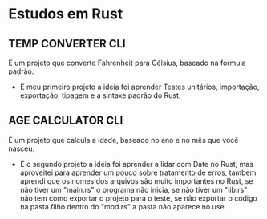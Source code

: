 # Estudos em Rust

## TEMP CONVERTER CLI

É um projeto que converte Fahrenheit para Célsius, baseado na formula padrão.

- É meu primeiro projeto a ideia foi aprender Testes unitários, importação, exportação, tipagem e a sintaxe padrão do Rust.

## AGE CALCULATOR CLI

É um projeto que calcula a idade, baseado no ano e no mês que você nasceu.

- É o segundo projeto a idéia foi aprender a lidar com Date no Rust, mas aproveitei para aprender um pouco sobre tratamento de erros, tambem aprendi que os nomes dos arquivos são muito importantes no Rust, se não tiver um "main.rs" o programa não inicia, se não tiver um "lib.rs" não tem como exportar o projeto para o teste, se não exportar o código na pasta filho dentro do "mod.rs" a pasta não aparece no use.